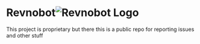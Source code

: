 # Revnobot![Revnobot Logo](https://cdn.discordapp.com/avatars/898180745493876817/b9143144cef9e21c529ff729477449e8.png?size=32 "Revnobot Logo")
This project is proprietary but there this is a public repo for reporting issues and other stuff
